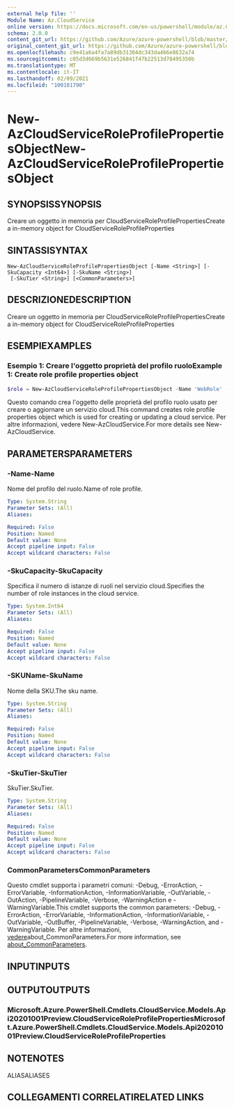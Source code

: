 ```yaml
---
external help file: ''
Module Name: Az.CloudService
online version: https://docs.microsoft.com/en-us/powershell/module/az.CloudService/new-AzCloudServiceRoleProfilePropertiesObject
schema: 2.0.0
content_git_url: https://github.com/Azure/azure-powershell/blob/master/src/CloudService/help/New-AzCloudServiceRoleProfilePropertiesObject.md
original_content_git_url: https://github.com/Azure/azure-powershell/blob/master/src/CloudService/help/New-AzCloudServiceRoleProfilePropertiesObject.md
ms.openlocfilehash: c9e41a6a4fa7a89db31304dc343da466e8632a74
ms.sourcegitcommit: c05d3d669b5631e526841f47b22513d78495350b
ms.translationtype: MT
ms.contentlocale: it-IT
ms.lasthandoff: 02/09/2021
ms.locfileid: "100181790"
---
```

# <span data-ttu-id="bd330-101">New-AzCloudServiceRoleProfilePropertiesObject</span><span class="sxs-lookup"><span data-stu-id="bd330-101">New-AzCloudServiceRoleProfilePropertiesObject</span></span>

## <span data-ttu-id="bd330-102">SYNOPSIS</span><span class="sxs-lookup"><span data-stu-id="bd330-102">SYNOPSIS</span></span>
<span data-ttu-id="bd330-103">Creare un oggetto in memoria per CloudServiceRoleProfileProperties</span><span class="sxs-lookup"><span data-stu-id="bd330-103">Create a in-memory object for CloudServiceRoleProfileProperties</span></span>

## <span data-ttu-id="bd330-104">SINTASSI</span><span class="sxs-lookup"><span data-stu-id="bd330-104">SYNTAX</span></span>

```
New-AzCloudServiceRoleProfilePropertiesObject [-Name <String>] [-SkuCapacity <Int64>] [-SkuName <String>]
 [-SkuTier <String>] [<CommonParameters>]
```

## <span data-ttu-id="bd330-105">DESCRIZIONE</span><span class="sxs-lookup"><span data-stu-id="bd330-105">DESCRIPTION</span></span>
<span data-ttu-id="bd330-106">Creare un oggetto in memoria per CloudServiceRoleProfileProperties</span><span class="sxs-lookup"><span data-stu-id="bd330-106">Create a in-memory object for CloudServiceRoleProfileProperties</span></span>

## <span data-ttu-id="bd330-107">ESEMPI</span><span class="sxs-lookup"><span data-stu-id="bd330-107">EXAMPLES</span></span>

### <span data-ttu-id="bd330-108">Esempio 1: Creare l'oggetto proprietà del profilo ruolo</span><span class="sxs-lookup"><span data-stu-id="bd330-108">Example 1: Create role profile properties object</span></span>
```powershell
$role = New-AzCloudServiceRoleProfilePropertiesObject -Name 'WebRole' -SkuName 'Standard_D1_v2' -SkuTier 'Standard' -SkuCapacity 2
```

<span data-ttu-id="bd330-109">Questo comando crea l'oggetto delle proprietà del profilo ruolo usato per creare o aggiornare un servizio cloud.</span><span class="sxs-lookup"><span data-stu-id="bd330-109">This command creates role profile properties object which is used for creating or updating a cloud service.</span></span>
<span data-ttu-id="bd330-110">Per altre informazioni, vedere New-AzCloudService.</span><span class="sxs-lookup"><span data-stu-id="bd330-110">For more details see New-AzCloudService.</span></span>

## <span data-ttu-id="bd330-111">PARAMETERS</span><span class="sxs-lookup"><span data-stu-id="bd330-111">PARAMETERS</span></span>

### <span data-ttu-id="bd330-112">-Name</span><span class="sxs-lookup"><span data-stu-id="bd330-112">-Name</span></span>
<span data-ttu-id="bd330-113">Nome del profilo del ruolo.</span><span class="sxs-lookup"><span data-stu-id="bd330-113">Name of role profile.</span></span>

```yaml
Type: System.String
Parameter Sets: (All)
Aliases:

Required: False
Position: Named
Default value: None
Accept pipeline input: False
Accept wildcard characters: False
```

### <span data-ttu-id="bd330-114">-SkuCapacity</span><span class="sxs-lookup"><span data-stu-id="bd330-114">-SkuCapacity</span></span>
<span data-ttu-id="bd330-115">Specifica il numero di istanze di ruoli nel servizio cloud.</span><span class="sxs-lookup"><span data-stu-id="bd330-115">Specifies the number of role instances in the cloud service.</span></span>

```yaml
Type: System.Int64
Parameter Sets: (All)
Aliases:

Required: False
Position: Named
Default value: None
Accept pipeline input: False
Accept wildcard characters: False
```

### <span data-ttu-id="bd330-116">-SKUName</span><span class="sxs-lookup"><span data-stu-id="bd330-116">-SkuName</span></span>
<span data-ttu-id="bd330-117">Nome della SKU.</span><span class="sxs-lookup"><span data-stu-id="bd330-117">The sku name.</span></span>

```yaml
Type: System.String
Parameter Sets: (All)
Aliases:

Required: False
Position: Named
Default value: None
Accept pipeline input: False
Accept wildcard characters: False
```

### <span data-ttu-id="bd330-118">-SkuTier</span><span class="sxs-lookup"><span data-stu-id="bd330-118">-SkuTier</span></span>
<span data-ttu-id="bd330-119">SkuTier.</span><span class="sxs-lookup"><span data-stu-id="bd330-119">SkuTier.</span></span>

```yaml
Type: System.String
Parameter Sets: (All)
Aliases:

Required: False
Position: Named
Default value: None
Accept pipeline input: False
Accept wildcard characters: False
```

### <span data-ttu-id="bd330-120">CommonParameters</span><span class="sxs-lookup"><span data-stu-id="bd330-120">CommonParameters</span></span>
<span data-ttu-id="bd330-121">Questo cmdlet supporta i parametri comuni: -Debug, -ErrorAction, -ErrorVariable, -InformationAction, -InformationVariable, -OutVariable, -OutAction, -PipelineVariable, -Verbose, -WarningAction e -WarningVariable.</span><span class="sxs-lookup"><span data-stu-id="bd330-121">This cmdlet supports the common parameters: -Debug, -ErrorAction, -ErrorVariable, -InformationAction, -InformationVariable, -OutVariable, -OutBuffer, -PipelineVariable, -Verbose, -WarningAction, and -WarningVariable.</span></span> <span data-ttu-id="bd330-122">Per altre informazioni, [vedere](http://go.microsoft.com/fwlink/?LinkID=113216)about_CommonParameters.</span><span class="sxs-lookup"><span data-stu-id="bd330-122">For more information, see [about_CommonParameters](http://go.microsoft.com/fwlink/?LinkID=113216).</span></span>

## <span data-ttu-id="bd330-123">INPUT</span><span class="sxs-lookup"><span data-stu-id="bd330-123">INPUTS</span></span>

## <span data-ttu-id="bd330-124">OUTPUT</span><span class="sxs-lookup"><span data-stu-id="bd330-124">OUTPUTS</span></span>

### <span data-ttu-id="bd330-125">Microsoft.Azure.PowerShell.Cmdlets.CloudService.Models.Api20201001Preview.CloudServiceRoleProfileProperties</span><span class="sxs-lookup"><span data-stu-id="bd330-125">Microsoft.Azure.PowerShell.Cmdlets.CloudService.Models.Api20201001Preview.CloudServiceRoleProfileProperties</span></span>

## <span data-ttu-id="bd330-126">NOTE</span><span class="sxs-lookup"><span data-stu-id="bd330-126">NOTES</span></span>

<span data-ttu-id="bd330-127">ALIAS</span><span class="sxs-lookup"><span data-stu-id="bd330-127">ALIASES</span></span>

## <span data-ttu-id="bd330-128">COLLEGAMENTI CORRELATI</span><span class="sxs-lookup"><span data-stu-id="bd330-128">RELATED LINKS</span></span>


